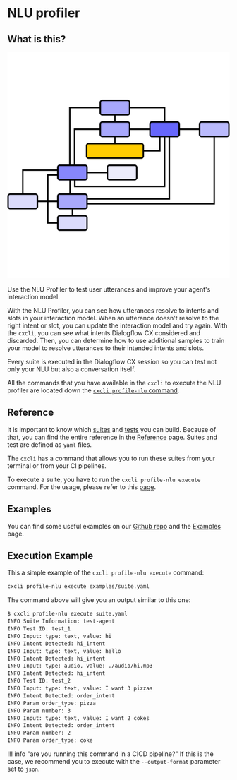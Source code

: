 # NLU profiler

## What is this?

<p align="center">
  <img alt="Flow" src="/images/flow.png" style="height:512px;width:512px" />
</p>

Use the NLU Profiler to test user utterances and improve your agent's interaction model.

With the NLU Profiler, you can see how utterances resolve to intents and slots in your interaction model. When an utterance doesn't resolve to the right intent or slot, you can update the interaction model and try again. With the `cxcli`, you can see what intents Dialogflow CX considered and discarded. Then, you can determine how to use additional samples to train your model to resolve utterances to their intended intents and slots.

Every suite is executed in the Dialogflow CX session so you can test not only your NLU but also a conversation itself.

All the commands that you have available in the `cxcli` to execute the NLU profiler are located down the [`cxcli profile-nlu` command](/cmd/cxcli_profile-nlu).

## Reference

It is important to know which [suites](/nluprofiler/suites) and [tests](/nluprofiler/tests) you can build. Because of that, you can find the entire reference in the [Reference](/nluprofiler/suites) page. Suites and test are defined as `yaml` files.

The `cxcli` has a command that allows you to run these suites from your terminal or from your CI pipelines.

To execute a suite, you have to run the `cxcli profile-nlu execute` command. For the usage, please refer to this [page](/cmd/cxcli_profile-nlu_execute).

## Examples

You can find some useful examples on our [Github repo](https://github.com/xavidop/dialogflow-cx-cli/tree/master/examples) and the [Examples](/nluprofiler/examples) page.


## Execution Example

This a simple example of the `cxcli profile-nlu execute` command:

```sh
cxcli profile-nlu execute examples/suite.yaml
```

The command above will give you an output similar to this one:

```sh
$ cxcli profile-nlu execute suite.yaml
INFO Suite Information: test-agent                
INFO Test ID: test_1                              
INFO Input: type: text, value: hi                 
INFO Intent Detected: hi_intent                   
INFO Input: type: text, value: hello              
INFO Intent Detected: hi_intent                   
INFO Input: type: audio, value: ./audio/hi.mp3    
INFO Intent Detected: hi_intent                   
INFO Test ID: test_2                              
INFO Input: type: text, value: I want 3 pizzas    
INFO Intent Detected: order_intent                
INFO Param order_type: pizza                      
INFO Param number: 3                              
INFO Input: type: text, value: I want 2 cokes     
INFO Intent Detected: order_intent                
INFO Param number: 2                              
INFO Param order_type: coke                        
```

!!! info "are you running this command in a CICD pipeline?"
    If this is the case, we recommend you to execute with the `--output-format` parameter set to `json`.